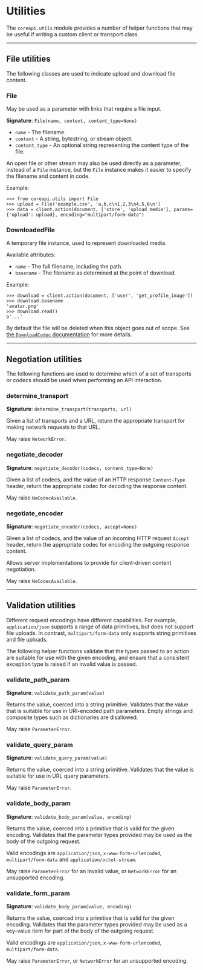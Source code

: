 # Utilities

The `coreapi.utils` module provides a number of helper functions that
may be useful if writing a custom client or transport class.

---

## File utilities

The following classes are used to indicate upload and download file content.

### File

May be used as a parameter with links that require a file input.

**Signature**: `File(name, content, content_type=None)`

* `name` - The filename.
* `content` - A string, bytestring, or stream object.
* `content_type` - An optional string representing the content type of the file.

An open file or other stream may also be used directly as a parameter, instead
of a `File` instance, but the `File` instance makes it easier to specify the
filename and content in code.

Example:

    >>> from coreapi.utils import File
    >>> upload = File('example.csv', 'a,b,c\n1,2,3\n4,5,6\n')
    >>> data = client.action(document, ['store', 'upload_media'], params={'upload': upload}, encoding="multipart/form-data")

### DownloadedFile

A temporary file instance, used to represent downloaded media.

Available attributes:

* `name` - The full filename, including the path.
* `basename` - The filename as determined at the point of download.

Example:

    >>> download = client.action(document, ['user', 'get_profile_image'])
    >>> download.basename
    'avatar.png'
    >>> download.read()
    b'...'

By default the file will be deleted when this object goes out of scope. See
[the `DownloadCodec` documentation][download-codec] for more details.

---

## Negotiation utilities

The following functions are used to determine which of a set of transports
or codecs should be used when performing an API interaction.

### determine_transport

**Signature**: `determine_transport(transports, url)`

Given a list of transports and a URL, return the appropriate transport for
making network requests to that URL.

May raise `NetworkError`.

### negotiate_decoder

**Signature**: `negotiate_decoder(codecs, content_type=None)`

Given a list of codecs, and the value of an HTTP response `Content-Type` header,
return the appropriate codec for decoding the response content.

May raise `NoCodecAvailable`.

### negotiate_encoder

**Signature**: `negotiate_encoder(codecs, accept=None)`

Given a list of codecs, and the value of an incoming HTTP request `Accept`
header, return the appropriate codec for encoding the outgoing response content.

Allows server implementations to provide for client-driven content negotiation.

May raise `NoCodecAvailable`.

---

## Validation utilities

Different request encodings have different capabilities. For example, `application/json`
supports a range of data primitives, but does not support file uploads. In contrast,
`multipart/form-data` only supports string primitives and file uploads.

The following helper functions validate that the types passed to an action are suitable
for use with the given encoding, and ensure that a consistent exception type is raised
if an invalid value is passed.

### validate_path_param

**Signature**: `validate_path_param(value)`

Returns the value, coerced into a string primitive. Validates that the value that is suitable for use in URI-encoded path parameters. Empty strings and composite types such as dictionaries are disallowed.

May raise `ParameterError`.

### validate_query_param

**Signature**: `validate_query_param(value)`

Returns the value, coerced into a string primitive. Validates that the value is suitable for use in URL query parameters.

May raise `ParameterError`.

### validate_body_param

**Signature**: `validate_body_param(value, encoding)`

Returns the value, coerced into a primitive that is valid for the given encoding. Validates that the parameter types provided may be used as the body of the outgoing request.

Valid encodings are `application/json`, `x-www-form-urlencoded`, `multipart/form-data` and `application/octet-stream`.

May raise `ParameterError` for an invalid value, or `NetworkError` for an unsupported encoding.

### validate_form_param

**Signature**: `validate_body_param(value, encoding)`

Returns the value, coerced into a primitive that is valid for the given encoding. Validates that the parameter types provided may be used as a key-value item for part of the body of the outgoing request.

Valid encodings are `application/json`, `x-www-form-urlencoded`, `multipart/form-data`.

May raise `ParameterError`, or `NetworkError` for an unsupported encoding.


[download-codec]: codecs.md#downloadcodec
